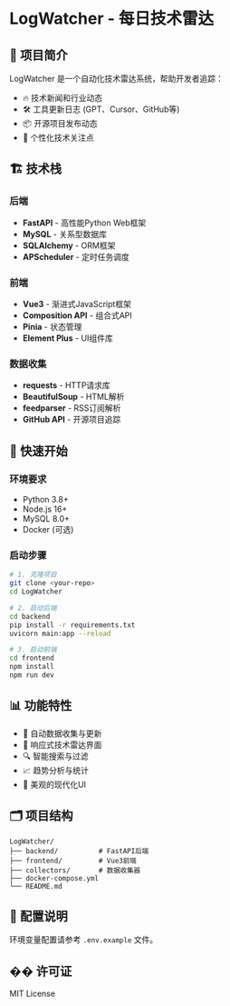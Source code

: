 # LogWatcher - 每日技术雷达

## 📡 项目简介

LogWatcher 是一个自动化技术雷达系统，帮助开发者追踪：
- 🔥 技术新闻和行业动态
- 🛠️ 工具更新日志 (GPT、Cursor、GitHub等)
- 📦 开源项目发布动态
- 🎯 个性化技术关注点

## 🏗️ 技术栈

### 后端
- **FastAPI** - 高性能Python Web框架
- **MySQL** - 关系型数据库
- **SQLAlchemy** - ORM框架
- **APScheduler** - 定时任务调度

### 前端
- **Vue3** - 渐进式JavaScript框架
- **Composition API** - 组合式API
- **Pinia** - 状态管理
- **Element Plus** - UI组件库

### 数据收集
- **requests** - HTTP请求库
- **BeautifulSoup** - HTML解析
- **feedparser** - RSS订阅解析
- **GitHub API** - 开源项目追踪

## 🚀 快速开始

### 环境要求
- Python 3.8+
- Node.js 16+
- MySQL 8.0+
- Docker (可选)

### 启动步骤
```bash
# 1. 克隆项目
git clone <your-repo>
cd LogWatcher

# 2. 启动后端
cd backend
pip install -r requirements.txt
uvicorn main:app --reload

# 3. 启动前端
cd frontend
npm install
npm run dev
```

## 📊 功能特性

- 🔄 自动数据收集与更新
- 📱 响应式技术雷达界面
- 🔍 智能搜索与过滤
- 📈 趋势分析与统计
- 🎨 美观的现代化UI

## 🗂️ 项目结构

```
LogWatcher/
├── backend/          # FastAPI后端
├── frontend/         # Vue3前端
├── collectors/       # 数据收集器
├── docker-compose.yml
└── README.md
```

## 🔧 配置说明

环境变量配置请参考 `.env.example` 文件。

## �� 许可证

MIT License 